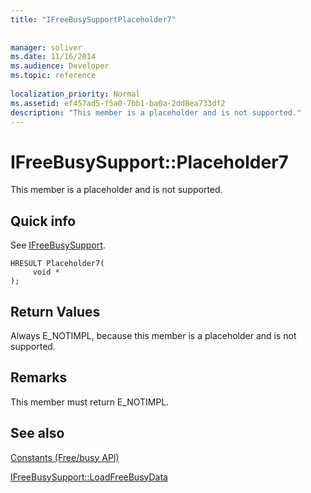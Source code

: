 ```yaml
---
title: "IFreeBusySupportPlaceholder7"
 
 
manager: soliver
ms.date: 11/16/2014
ms.audience: Developer
ms.topic: reference
 
localization_priority: Normal
ms.assetid: ef457ad5-f5a0-7bb1-ba0a-2dd8ea733df2
description: "This member is a placeholder and is not supported."
---
```


# IFreeBusySupport::Placeholder7

This member is a placeholder and is not supported.
  
## Quick info

See [IFreeBusySupport](ifreebusysupport.md).
  
```
HRESULT Placeholder7( 
     void *  
);
```

## Return Values

Always E_NOTIMPL, because this member is a placeholder and is not supported.
  
## Remarks

This member must return E_NOTIMPL.
  
## See also



[Constants (Free/busy API)](constants-free-busy-api.md)
  
[IFreeBusySupport::LoadFreeBusyData](ifreebusysupport-loadfreebusydata.md)

